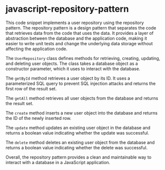 # javascript-repository-pattern

This code snippet implements a user repository using the repository pattern. The repository pattern is a design pattern that separates the code that retrieves data from the code that uses the data. It provides a layer of abstraction between the database and the application code, making it easier to write unit tests and change the underlying data storage without affecting the application code.

The <code>UserRepository</code>  class defines methods for retrieving, creating, updating, and deleting user objects. The class takes a database object as a constructor parameter, which it uses to interact with the database.

The <code>getById</code>  method retrieves a user object by its ID. It uses a parameterized SQL query to prevent SQL injection attacks and returns the first row of the result set.

The <code>getAll</code>  method retrieves all user objects from the database and returns the result set.

The <code>create</code>  method inserts a new user object into the database and returns the ID of the newly inserted row.

The <code>update</code>  method updates an existing user object in the database and returns a boolean value indicating whether the update was successful.

The <code>delete</code> method deletes an existing user object from the database and returns a boolean value indicating whether the delete was successful.

Overall, the repository pattern provides a clean and maintainable way to interact with a database in a JavaScript application.
